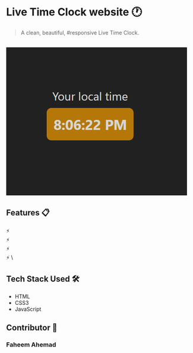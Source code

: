 # Live Time Clock website 🕐
> A clean, beautiful, #responsive Live Time Clock.
<br>
<img src='liveTimeClock.png'>


## Features 📋
⚡️ \
⚡️ \
⚡️ \
⚡️ \


## Tech Stack Used 🛠️
*  HTML
*  CSS3
*  JavaScript

## Contributor 🤝
### Faheem Ahemad
